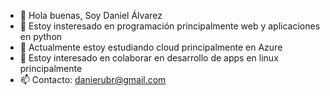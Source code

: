 - 👋 Hola buenas, Soy Daniel Álvarez
- 👀 Estoy insteresado en programación principalmente web y aplicaciones en python
- 🌱 Actualmente estoy estudiando cloud principalmente en Azure
- 💞️ Estoy interesado en colaborar en desarrollo de apps en linux principalmente
- 📫 Contacto: danierubr@gmail.com

<!---
Daniel-A-G/Daniel-A-G is a ✨ special ✨ repository because its `README.md` (this file) appears on your GitHub profile.
You can click the Preview link to take a look at your changes.
--->
